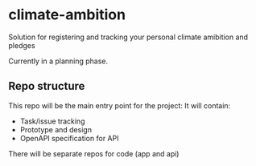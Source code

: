 # climate-ambition
Solution for registering and tracking your personal climate amibition and pledges

Currently in a planning phase. 

## Repo structure
This repo will be the main entry point for the project: 
It will contain: 
- Task/issue tracking
- Prototype and design
- OpenAPI specification for API

There will be separate repos for code (app and api)
